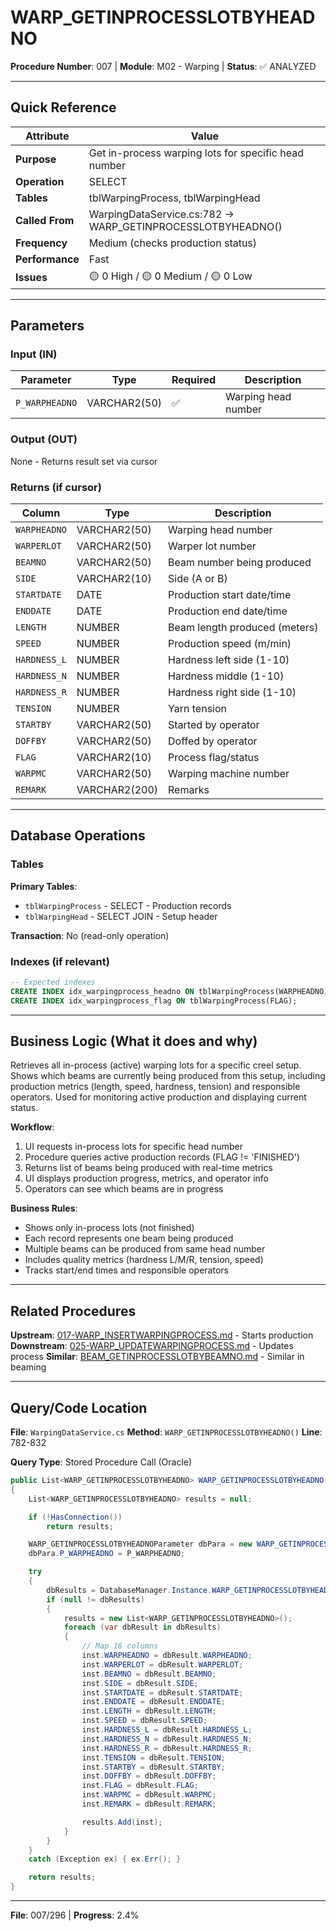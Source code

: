 # WARP_GETINPROCESSLOTBYHEADNO

**Procedure Number**: 007 | **Module**: M02 - Warping | **Status**: ✅ ANALYZED

---

## Quick Reference

| Attribute | Value |
|-----------|-------|
| **Purpose** | Get in-process warping lots for specific head number |
| **Operation** | SELECT |
| **Tables** | tblWarpingProcess, tblWarpingHead |
| **Called From** | WarpingDataService.cs:782 → WARP_GETINPROCESSLOTBYHEADNO() |
| **Frequency** | Medium (checks production status) |
| **Performance** | Fast |
| **Issues** | 🟡 0 High / 🟡 0 Medium / 🟡 0 Low |

---

## Parameters

### Input (IN)

| Parameter | Type | Required | Description |
|-----------|------|----------|-------------|
| `P_WARPHEADNO` | VARCHAR2(50) | ✅ | Warping head number |

### Output (OUT)

None - Returns result set via cursor

### Returns (if cursor)

| Column | Type | Description |
|--------|------|-------------|
| `WARPHEADNO` | VARCHAR2(50) | Warping head number |
| `WARPERLOT` | VARCHAR2(50) | Warper lot number |
| `BEAMNO` | VARCHAR2(50) | Beam number being produced |
| `SIDE` | VARCHAR2(10) | Side (A or B) |
| `STARTDATE` | DATE | Production start date/time |
| `ENDDATE` | DATE | Production end date/time |
| `LENGTH` | NUMBER | Beam length produced (meters) |
| `SPEED` | NUMBER | Production speed (m/min) |
| `HARDNESS_L` | NUMBER | Hardness left side (1-10) |
| `HARDNESS_N` | NUMBER | Hardness middle (1-10) |
| `HARDNESS_R` | NUMBER | Hardness right side (1-10) |
| `TENSION` | NUMBER | Yarn tension |
| `STARTBY` | VARCHAR2(50) | Started by operator |
| `DOFFBY` | VARCHAR2(50) | Doffed by operator |
| `FLAG` | VARCHAR2(10) | Process flag/status |
| `WARPMC` | VARCHAR2(50) | Warping machine number |
| `REMARK` | VARCHAR2(200) | Remarks |

---

## Database Operations

### Tables

**Primary Tables**:
- `tblWarpingProcess` - SELECT - Production records
- `tblWarpingHead` - SELECT JOIN - Setup header

**Transaction**: No (read-only operation)

### Indexes (if relevant)

```sql
-- Expected indexes
CREATE INDEX idx_warpingprocess_headno ON tblWarpingProcess(WARPHEADNO);
CREATE INDEX idx_warpingprocess_flag ON tblWarpingProcess(FLAG);
```

---

## Business Logic (What it does and why)

Retrieves all in-process (active) warping lots for a specific creel setup. Shows which beams are currently being produced from this setup, including production metrics (length, speed, hardness, tension) and responsible operators. Used for monitoring active production and displaying current status.

**Workflow**:
1. UI requests in-process lots for specific head number
2. Procedure queries active production records (FLAG != 'FINISHED')
3. Returns list of beams being produced with real-time metrics
4. UI displays production progress, metrics, and operator info
5. Operators can see which beams are in progress

**Business Rules**:
- Shows only in-process lots (not finished)
- Each record represents one beam being produced
- Multiple beams can be produced from same head number
- Includes quality metrics (hardness L/M/R, tension, speed)
- Tracks start/end times and responsible operators

---

## Related Procedures

**Upstream**: [017-WARP_INSERTWARPINGPROCESS.md](./017-WARP_INSERTWARPINGPROCESS.md) - Starts production
**Downstream**: [025-WARP_UPDATEWARPINGPROCESS.md](./025-WARP_UPDATEWARPINGPROCESS.md) - Updates process
**Similar**: [BEAM_GETINPROCESSLOTBYBEAMNO.md](../03_Beaming/BEAM_GETINPROCESSLOTBYBEAMNO.md) - Similar in beaming

---

## Query/Code Location

**File**: `WarpingDataService.cs`
**Method**: `WARP_GETINPROCESSLOTBYHEADNO()`
**Line**: 782-832

**Query Type**: Stored Procedure Call (Oracle)

```csharp
public List<WARP_GETINPROCESSLOTBYHEADNO> WARP_GETINPROCESSLOTBYHEADNO(string P_WARPHEADNO)
{
    List<WARP_GETINPROCESSLOTBYHEADNO> results = null;

    if (!HasConnection())
        return results;

    WARP_GETINPROCESSLOTBYHEADNOParameter dbPara = new WARP_GETINPROCESSLOTBYHEADNOParameter();
    dbPara.P_WARPHEADNO = P_WARPHEADNO;

    try
    {
        dbResults = DatabaseManager.Instance.WARP_GETINPROCESSLOTBYHEADNO(dbPara);
        if (null != dbResults)
        {
            results = new List<WARP_GETINPROCESSLOTBYHEADNO>();
            foreach (var dbResult in dbResults)
            {
                // Map 16 columns
                inst.WARPHEADNO = dbResult.WARPHEADNO;
                inst.WARPERLOT = dbResult.WARPERLOT;
                inst.BEAMNO = dbResult.BEAMNO;
                inst.SIDE = dbResult.SIDE;
                inst.STARTDATE = dbResult.STARTDATE;
                inst.ENDDATE = dbResult.ENDDATE;
                inst.LENGTH = dbResult.LENGTH;
                inst.SPEED = dbResult.SPEED;
                inst.HARDNESS_L = dbResult.HARDNESS_L;
                inst.HARDNESS_N = dbResult.HARDNESS_N;
                inst.HARDNESS_R = dbResult.HARDNESS_R;
                inst.TENSION = dbResult.TENSION;
                inst.STARTBY = dbResult.STARTBY;
                inst.DOFFBY = dbResult.DOFFBY;
                inst.FLAG = dbResult.FLAG;
                inst.WARPMC = dbResult.WARPMC;
                inst.REMARK = dbResult.REMARK;

                results.Add(inst);
            }
        }
    }
    catch (Exception ex) { ex.Err(); }

    return results;
}
```

---

**File**: 007/296 | **Progress**: 2.4%
